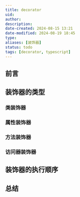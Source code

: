 ```yaml
---
title: decorator
uid: 
author: 
description: 
date-created: 2024-08-15 13:21
date-modified: 2024-08-19 18:45
type: 
aliases: [装饰器]
status: todo
tags: [decorator, typescript]
---
```


## 前言

## 装饰器的类型

### 类装饰器

### 属性装饰器

### 方法装饰器

### 访问器装饰器

## 装饰器的执行顺序

## 总结
